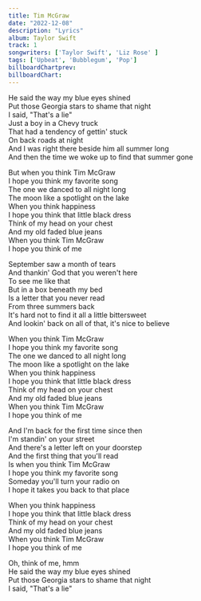 ```yaml
---
title: Tim McGraw
date: "2022-12-08"
description: "Lyrics"
album: Taylor Swift
track: 1
songwriters: ['Taylor Swift', 'Liz Rose' ]
tags: ['Upbeat', 'Bubblegum', 'Pop']
billboardChartprev: 
billboardChart: 
---
```

<p className="verse-one">
He said the way my blue eyes shined <br />
Put those Georgia stars to shame that night <br />
I said, "That's a lie" <br />
Just a boy in a Chevy truck <br />
That had a tendency of gettin' stuck <br />
On back roads at night <br />
And I was right there beside him all summer long <br />
And then the time we woke up to find that summer gone <br />
</p>
<p className="chorus">
But when you think Tim McGraw <br />
I hope you think my favorite song <br />
The one we danced to all night long <br />
The moon like a spotlight on the lake <br />
When you think happiness <br />
I hope you think that little black dress <br />
Think of my head on your chest <br />
And my old faded blue jeans <br />
When you think Tim McGraw <br />
I hope you think of me <br />
</p>
<p className="verse-two">
September saw a month of tears <br />
And thankin' God that you weren't here <br />
To see me like that <br />
But in a box beneath my bed <br />
Is a letter that you never read <br />
From three summers back <br />
It's hard not to find it all a little bittersweet <br />
And lookin' back on all of that, it's nice to believe <br />
</p>
<p className="chorus">
When you think Tim McGraw <br />
I hope you think my favorite song <br />
The one we danced to all night long <br />
The moon like a spotlight on the lake <br />
When you think happiness <br />
I hope you think that little black dress <br />
Think of my head on your chest <br />
And my old faded blue jeans <br />
When you think Tim McGraw <br />
I hope you think of me <br />
</p>
<p className="bridge">
And I'm back for the first time since then <br />
I'm standin' on your street <br />
And there's a letter left on your doorstep <br />
And the first thing that you'll read <br />
Is when you think Tim McGraw <br />
I hope you think my favorite song <br />
Someday you'll turn your radio on <br />
I hope it takes you back to that place <br />
</p>
<p className="chorus">
When you think happiness <br />
I hope you think that little black dress <br />
Think of my head on your chest <br />
And my old faded blue jeans <br />
When you think Tim McGraw <br />
I hope you think of me <br />
</p>
<p className="outro">
Oh, think of me, hmm <br />
He said the way my blue eyes shined <br />
Put those Georgia stars to shame that night <br />
I said, "That's a lie" <br />
</p>
